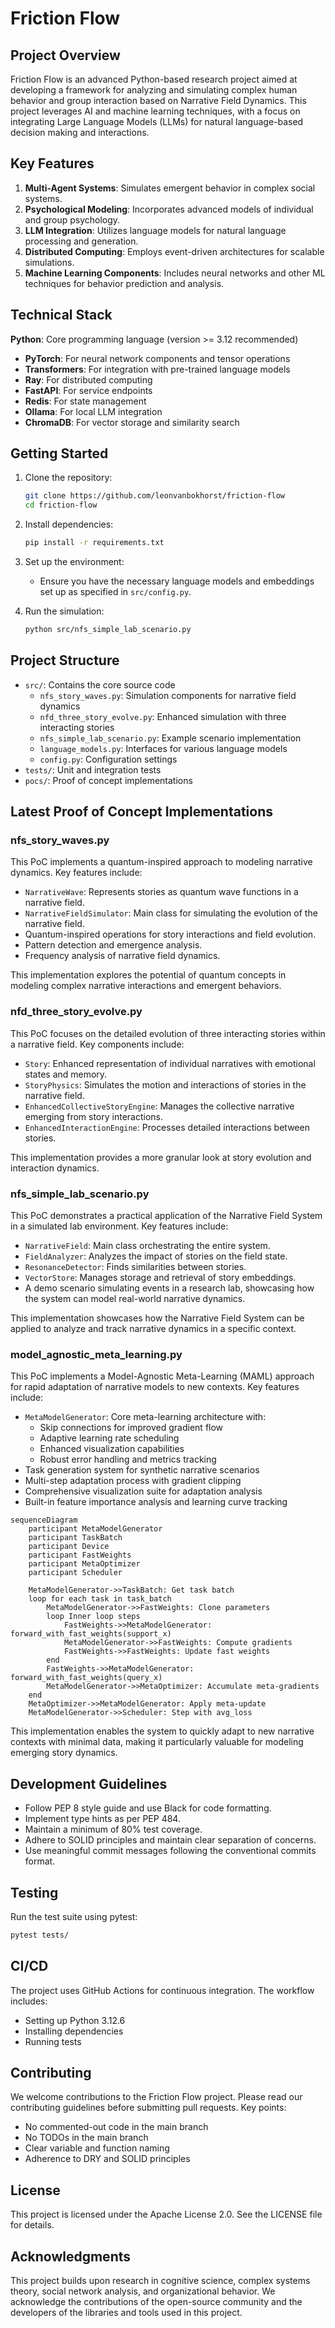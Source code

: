 # Friction Flow

## Project Overview

Friction Flow is an advanced Python-based research project aimed at developing a framework for analyzing and simulating complex human behavior and group interaction based on Narrative Field Dynamics. This project leverages AI and machine learning techniques, with a focus on integrating Large Language Models (LLMs) for natural language-based decision making and interactions.

## Key Features

1. **Multi-Agent Systems**: Simulates emergent behavior in complex social systems.
2. **Psychological Modeling**: Incorporates advanced models of individual and group psychology.
3. **LLM Integration**: Utilizes language models for natural language processing and generation.
4. **Distributed Computing**: Employs event-driven architectures for scalable simulations.
5. **Machine Learning Components**: Includes neural networks and other ML techniques for behavior prediction and analysis.

## Technical Stack

 **Python**: Core programming language (version >= 3.12 recommended)

- **PyTorch**: For neural network components and tensor operations
- **Transformers**: For integration with pre-trained language models
- **Ray**: For distributed computing
- **FastAPI**: For service endpoints
- **Redis**: For state management
- **Ollama**: For local LLM integration
- **ChromaDB**: For vector storage and similarity search

## Getting Started

1. Clone the repository:

   ```bash
   git clone https://github.com/leonvanbokhorst/friction-flow
   cd friction-flow
   ```

2. Install dependencies:

   ```bash
   pip install -r requirements.txt
   ```

3. Set up the environment:
   - Ensure you have the necessary language models and embeddings set up as specified in `src/config.py`.

4. Run the simulation:

   ```bash
   python src/nfs_simple_lab_scenario.py
   ```

## Project Structure

- `src/`: Contains the core source code
  - `nfs_story_waves.py`: Simulation components for narrative field dynamics
  - `nfd_three_story_evolve.py`: Enhanced simulation with three interacting stories
  - `nfs_simple_lab_scenario.py`: Example scenario implementation
  - `language_models.py`: Interfaces for various language models
  - `config.py`: Configuration settings
- `tests/`: Unit and integration tests
- `pocs/`: Proof of concept implementations

## Latest Proof of Concept Implementations

### nfs_story_waves.py

This PoC implements a quantum-inspired approach to modeling narrative dynamics. Key features include:

- `NarrativeWave`: Represents stories as quantum wave functions in a narrative field.
- `NarrativeFieldSimulator`: Main class for simulating the evolution of the narrative field.
- Quantum-inspired operations for story interactions and field evolution.
- Pattern detection and emergence analysis.
- Frequency analysis of narrative field dynamics.

This implementation explores the potential of quantum concepts in modeling complex narrative interactions and emergent behaviors.

### nfd_three_story_evolve.py

This PoC focuses on the detailed evolution of three interacting stories within a narrative field. Key components include:

- `Story`: Enhanced representation of individual narratives with emotional states and memory.
- `StoryPhysics`: Simulates the motion and interactions of stories in the narrative field.
- `EnhancedCollectiveStoryEngine`: Manages the collective narrative emerging from story interactions.
- `EnhancedInteractionEngine`: Processes detailed interactions between stories.

This implementation provides a more granular look at story evolution and interaction dynamics.

### nfs_simple_lab_scenario.py

This PoC demonstrates a practical application of the Narrative Field System in a simulated lab environment. Key features include:

- `NarrativeField`: Main class orchestrating the entire system.
- `FieldAnalyzer`: Analyzes the impact of stories on the field state.
- `ResonanceDetector`: Finds similarities between stories.
- `VectorStore`: Manages storage and retrieval of story embeddings.
- A demo scenario simulating events in a research lab, showcasing how the system can model real-world narrative dynamics.

This implementation showcases how the Narrative Field System can be applied to analyze and track narrative dynamics in a specific context.

### model_agnostic_meta_learning.py

This PoC implements a Model-Agnostic Meta-Learning (MAML) approach for rapid adaptation of narrative models to new contexts. Key features include:

- `MetaModelGenerator`: Core meta-learning architecture with:
  - Skip connections for improved gradient flow
  - Adaptive learning rate scheduling
  - Enhanced visualization capabilities
  - Robust error handling and metrics tracking
- Task generation system for synthetic narrative scenarios
- Multi-step adaptation process with gradient clipping
- Comprehensive visualization suite for adaptation analysis
- Built-in feature importance analysis and learning curve tracking

```mermaid
sequenceDiagram
    participant MetaModelGenerator
    participant TaskBatch
    participant Device
    participant FastWeights
    participant MetaOptimizer
    participant Scheduler

    MetaModelGenerator->>TaskBatch: Get task batch
    loop for each task in task_batch
        MetaModelGenerator->>FastWeights: Clone parameters
        loop Inner loop steps
            FastWeights->>MetaModelGenerator: forward_with_fast_weights(support_x)
            MetaModelGenerator->>FastWeights: Compute gradients
            FastWeights->>FastWeights: Update fast weights
        end
        FastWeights->>MetaModelGenerator: forward_with_fast_weights(query_x)
        MetaModelGenerator->>MetaOptimizer: Accumulate meta-gradients
    end
    MetaOptimizer->>MetaModelGenerator: Apply meta-update
    MetaModelGenerator->>Scheduler: Step with avg_loss
```

This implementation enables the system to quickly adapt to new narrative contexts with minimal data, making it particularly valuable for modeling emerging story dynamics.

## Development Guidelines

- Follow PEP 8 style guide and use Black for code formatting.
- Implement type hints as per PEP 484.
- Maintain a minimum of 80% test coverage.
- Adhere to SOLID principles and maintain clear separation of concerns.
- Use meaningful commit messages following the conventional commits format.

## Testing

Run the test suite using pytest:

```bash
pytest tests/
```

## CI/CD

The project uses GitHub Actions for continuous integration. The workflow includes:

- Setting up Python 3.12.6
- Installing dependencies
- Running tests

## Contributing

We welcome contributions to the Friction Flow project. Please read our contributing guidelines before submitting pull requests. Key points:

- No commented-out code in the main branch
- No TODOs in the main branch
- Clear variable and function naming
- Adherence to DRY and SOLID principles

## License

This project is licensed under the Apache License 2.0. See the LICENSE file for details.

## Acknowledgments

This project builds upon research in cognitive science, complex systems theory, social network analysis, and organizational behavior. We acknowledge the contributions of the open-source community and the developers of the libraries and tools used in this project.
